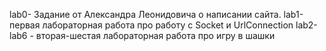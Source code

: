 lab0- Задание от Александра Леонидовича о написании сайта.
lab1-  первая лабораторная работа про работу с Socket и UrlConnection
lab2-lab6 - вторая-шестая лабораторная работа про игру в шашки
